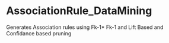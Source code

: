 # AssociationRule_DataMining
Generates Association rules using Fk-1* Fk-1 and Lift Based and Confidance based pruning
